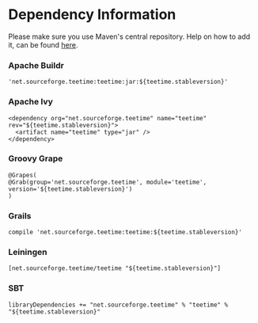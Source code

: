 # Dependency Information

Please make sure you use Maven's central repository. Help on how to add it, can be found [here](http://central.sonatype.org/pages/consumers.html).

### Apache Buildr

```
'net.sourceforge.teetime:teetime:jar:${teetime.stableversion}'
```

### Apache Ivy

```
<dependency org="net.sourceforge.teetime" name="teetime" rev="${teetime.stableversion}">
  <artifact name="teetime" type="jar" />
</dependency>
```

### Groovy Grape

```
@Grapes(
@Grab(group='net.sourceforge.teetime', module='teetime', version='${teetime.stableversion}')
)
```

### Grails

```
compile 'net.sourceforge.teetime:teetime:${teetime.stableversion}'
```

### Leiningen

```
[net.sourceforge.teetime/teetime "${teetime.stableversion}"]
```

### SBT

```
libraryDependencies += "net.sourceforge.teetime" % "teetime" % "${teetime.stableversion}"
```


